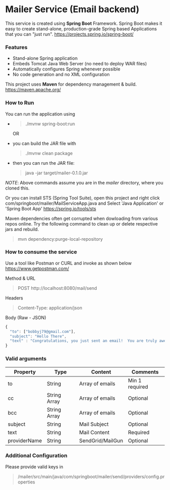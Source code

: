 # Mailer Service (Email backend)

This service is created using **Spring Boot** Framework. Spring Boot makes it easy to create stand-alone, production-grade Spring based Applications that you can "just run".
https://projects.spring.io/spring-boot/

### Features
* Stand-alone Spring application
* Embeds Tomcat Java Web Server (no need to deploy WAR files)
* Automatically configures Spring whenever possible
* No code generation and no XML configuration

This project uses **Maven** for dependency management & build. 
https://maven.apache.org/

### How to Run
You can run the application using 
* >./mvnw spring-boot:run 
  
  OR 
* you can build the JAR file with 
    >./mvnw clean package
* then you can run the JAR file:
    >java -jar target/mailer-0.1.0.jar

*NOTE*: Above commands assume you are in the *mailer* directory, where you cloned this.

Or you can install STS (Spring Tool Suite), open this project and right click com/springboot/mailer/MailServiceApp.java and Select 'Java Application' or 'Spring Boot App'
https://spring.io/tools/sts

Maven dependencies often get corrupted when dowloading from various repos online. Try the following command to clean up or delete respective jars and rebuild.
> mvn dependency:purge-local-repository



### How to consume the service

Use a tool like Postman or CURL and invoke as shown below
https://www.getpostman.com/

Method & URL 
>POST http://localhost:8080/mail/send

Headers 
>Content-Type: application/json

Body (Raw - JSON) 
```javascript
{
  "to": ["bobbyj79@gmail.com"],
  "subject": "Hello There",
  "text" : "Congratulations, you just sent an email!  You are truly awesome!"
}
```

### Valid arguments

Property      | Type            | Content           | Comments
------------  | -------------   | -------------     | -------------
to            | String          | Array of emails   | Min 1 required
cc            | String Array    | Array of emails   | Optional
bcc           | String Array    | Array of emails   | Optional
subject       | String          | Mail Subject      | Optional
text          | String          | Mail Content      | Required
providerName  | String          | SendGrid/MailGun  | Optional


### Additional Configuration
Please provide valid keys in 
>/mailer/src/main/java/com/springboot/mailer/send/providers/config.properties
